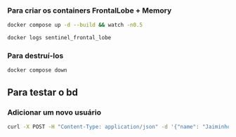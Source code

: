 

### Para criar os containers FrontalLobe + Memory
```bash
docker compose up -d --build && watch -n0.5
```
```bash
docker logs sentinel_frontal_lobe
```
### Para destruí-los
```bash
docker compose down
```
## Para testar o bd
### Adicionar um novo usuário
```bash
curl -X POST -H "Content-Type: application/json" -d '{"name": "Jaiminho", "email": "jaiminho@oiew.com", "password": "slk"}' http://localhost:8080/memory/add
```
